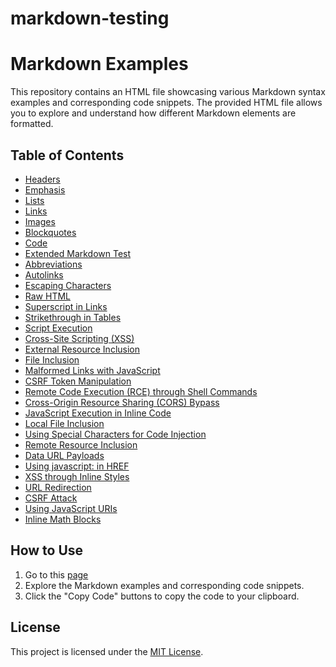 # markdown-testing

# Markdown Examples

This repository contains an HTML file showcasing various Markdown syntax examples and corresponding code snippets. The provided HTML file allows you to explore and understand how different Markdown elements are formatted.

## Table of Contents

- [Headers](#headers)
- [Emphasis](#emphasis)
- [Lists](#lists)
- [Links](#links)
- [Images](#images)
- [Blockquotes](#blockquotes)
- [Code](#code)
- [Extended Markdown Test](#extended-markdown-test)
- [Abbreviations](#abbreviations)
- [Autolinks](#autolinks)
- [Escaping Characters](#escaping-characters)
- [Raw HTML](#raw-html)
- [Superscript in Links](#superscript-in-links)
- [Strikethrough in Tables](#strikethrough-in-tables)
- [Script Execution](#script-execution)
- [Cross-Site Scripting (XSS)](#cross-site-scripting-xss)
- [External Resource Inclusion](#external-resource-inclusion)
- [File Inclusion](#file-inclusion)
- [Malformed Links with JavaScript](#malformed-links-with-javascript)
- [CSRF Token Manipulation](#csrf-token-manipulation)
- [Remote Code Execution (RCE) through Shell Commands](#remote-code-execution-rce-through-shell-commands)
- [Cross-Origin Resource Sharing (CORS) Bypass](#cross-origin-resource-sharing-cors-bypass)
- [JavaScript Execution in Inline Code](#javascript-execution-in-inline-code)
- [Local File Inclusion](#local-file-inclusion)
- [Using Special Characters for Code Injection](#using-special-characters-for-code-injection)
- [Remote Resource Inclusion](#remote-resource-inclusion)
- [Data URL Payloads](#data-url-payloads)
- [Using javascript: in HREF](#using-javascript-in-href)
- [XSS through Inline Styles](#xss-through-inline-styles)
- [URL Redirection](#url-redirection)
- [CSRF Attack](#csrf-attack)
- [Using JavaScript URIs](#using-javascript-uris)
- [Inline Math Blocks](#inline-math-blocks)

## How to Use

1. Go to this [page](https://stavares843.github.io/markdown-testing/markdown-testing.html)
2. Explore the Markdown examples and corresponding code snippets.
3. Click the "Copy Code" buttons to copy the code to your clipboard.

## License

This project is licensed under the [MIT License](LICENSE).
